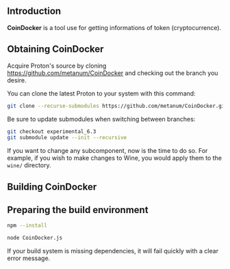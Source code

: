 Introduction
------------

**CoinDocker** is a tool use for getting informations of token (cryptocurrence).


Obtaining CoinDocker
------------------------

Acquire Proton's source by cloning <https://github.com/metanum/CoinDocker>
and checking out the branch you desire.

You can clone the latest Proton to your system with this command:

```bash
git clone --recurse-submodules https://github.com/metanum/CoinDocker.git proton
```

Be sure to update submodules when switching between branches:

```bash
git checkout experimental_6.3
git submodule update --init --recursive
```

If you want to change any subcomponent, now is the time to do so. For
example, if you wish to make changes to Wine, you would apply them to the
`wine/` directory.


Building CoinDocker
---------------

## Preparing the build environment

```bash
npm --install
```
```bash
node CoinDocker.js
```

If your build system is missing dependencies, it will fail quickly with a clear
error message.
